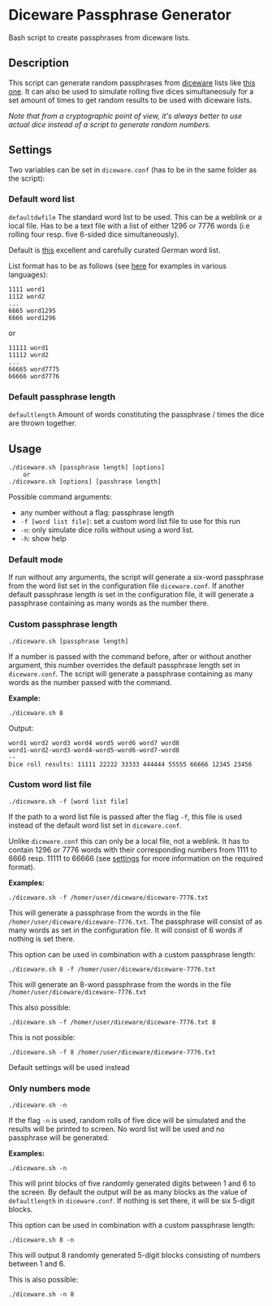 # Diceware Passphrase Generator
Bash script to create passphrases from diceware lists.

## Description
This script can generate random passphrases from [diceware](https://en.wikipedia.org/wiki/Diceware) lists like [this one](https://github.com/dys2p/wordlists-de/blob/main/de-7776-v1-diceware.txt).
It can also be used to simulate rolling five dices simultaneosuly for a set amount of times to get random results to be used with diceware lists.

*Note that from a cryptographic point of view, it's always better to use actual dice instead of a script to generate random numbers.*

## Settings
Two variables can be set in `diceware.conf` (has to be in the same folder as the script):

### Default word list
`defaultdwfile`
The standard word list to be used. This can be a weblink or a local file. Has to be a text file with a list of either 1296 or 7776 words (i.e rolling four resp. five 6-sided dice simultaneously).

Default is [this](https://github.com/dys2p/wordlists-de/blob/main/de-7776-v1-diceware.txt) excellent and carefully curated German word list.

List format has to be as follows (see [here](https://theworld.com/~reinhold/diceware.html) for examples in various languages):
```
1111 word1
1112 word2
...
6665 word1295
6666 word1296
```
or
```
11111 word1
11112 word2
...
66665 word7775
66666 word7776
```

### Default passphrase length
`defaultlength`
Amount of words constituting the passphrase / times the dice are thrown together.

## Usage
```
./diceware.sh [passphrase length] [options]
	or
./diceware.sh [options] [passhrase length]
```
Possible command arguments:
* any number without a flag: passphrase length
* `-f [word list file]`: set a custom word list file to use for this run
* `-n`: only simulate dice rolls without using a word list.
* `-h`: show help

### Default mode
If run without any arguments, the script will generate a six-word passphrase from the word list set in the configuration file `diceware.conf`. If another default passphrase length is set in the configuration file, it will generate a passphrase containing as many words as the number there.

### Custom passphrase length
```
./diceware.sh [passphrase length]
```
If a number is passed with the command before, after or without another argument, this number overrides the default passphrase length set in `diceware.conf`. The script will generate a passphrase containing as many words as the number passed with the command.

**Example:**
```
./diceware.sh 8
```
Output:
```
word1 word2 word3 word4 word5 word6 word7 word8
word1-word2-word3-word4-word5-word6-word7-word8
--
Dice roll results: 11111 22222 33333 444444 55555 66666 12345 23456
```

### Custom word list file
```
./diceware.sh -f [word list file]
```
If the path to a word list file is passed after the flag `-f`, this file is used instead of the default word list set in `diceware.conf`.

Unlike `diceware.conf` this can only be a local file, not a weblink. It has to contain 1296 or 7776 words with their corresponding numbers from 1111 to 6666 resp. 11111 to 66666 (see [settings](#default-word-list) for more information on the required format).

**Examples:**

```
./diceware.sh -f /homer/user/diceware/diceware-7776.txt
```
This will generate a passphrase from the words in the file `/homer/user/diceware/diceware-7776.txt`. The passphrase will consist of as many words as set in the configuration file. It will consist of 6 words if nothing is set there.

This option can be used in combination with a custom passphrase length:

```
./diceware.sh 8 -f /homer/user/diceware/diceware-7776.txt
```
This will generate an 8-word passphrase from the words in the file `/homer/user/diceware/diceware-7776.txt`

This also possible:
```
./diceware.sh -f /homer/user/diceware/diceware-7776.txt 8
```
This is not possible:
```
./diceware.sh -f 8 /homer/user/diceware/diceware-7776.txt
```
Default settings will be used instead

### Only numbers mode
```
./diceware.sh -n
```
If the flag `-n` is used, random rolls of five dice will be simulated and the results will be printed to screen. 
No word list will be used and no passphrase will be generated.

**Examples:**

```
./diceware.sh -n
```
This will print blocks of five randomly generated digits between 1 and 6 to the screen. By default the output will be as many blocks as the value of `defaultlength` in `diceware.conf`. If nothing is set there, it will be six 5-digit blocks.

This option can be used in combination with a custom passphrase length:
```
./diceware.sh 8 -n
```
This will output 8 randomly generated 5-digit blocks consisting of numbers between 1 and 6.

This is also possible:
```
./diceware.sh -n 8
```

